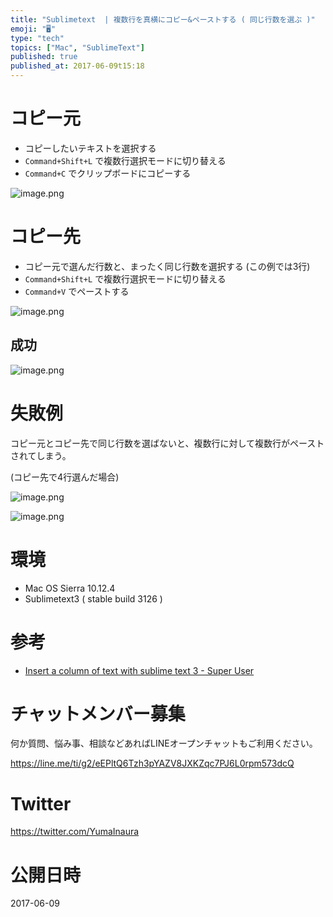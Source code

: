 ```yaml
---
title: "Sublimetext  | 複数行を真横にコピー&ペーストする ( 同じ行数を選ぶ )"
emoji: "🖥"
type: "tech"
topics: ["Mac", "SublimeText"]
published: true
published_at: 2017-06-09t15:18
---
```


# コピー元

- コピーしたいテキストを選択する
- `Command+Shift+L` で複数行選択モードに切り替える
- `Command+C` でクリップボードにコピーする

![image.png](https://qiita-image-store.s3.amazonaws.com/0/89618/6e3bb04e-fca3-2634-1b48-4ccbac97e8c5.png)

# コピー先

- コピー元で選んだ行数と、まったく同じ行数を選択する (この例では3行)
- `Command+Shift+L` で複数行選択モードに切り替える
- `Command+V` でペーストする

![image.png](https://qiita-image-store.s3.amazonaws.com/0/89618/adec8f57-4473-57e1-9ab3-73613addf97e.png)

## 成功

![image.png](https://qiita-image-store.s3.amazonaws.com/0/89618/9ee39434-4e00-2362-782d-7321cdc4247b.png)

# 失敗例

コピー元とコピー先で同じ行数を選ばないと、複数行に対して複数行がペーストされてしまう。

(コピー先で4行選んだ場合)

![image.png](https://qiita-image-store.s3.amazonaws.com/0/89618/a3a394a0-dc5d-2656-c181-eee64793a824.png)

![image.png](https://qiita-image-store.s3.amazonaws.com/0/89618/edf58ff1-8dd9-8598-771d-c6bdde1bfd94.png)

# 環境

- Mac OS Sierra 10.12.4
- Sublimetext3 ( stable build 3126 )

# 参考

- [Insert a column of text with sublime text 3 - Super User](https://superuser.com/questions/702065/insert-a-column-of-text-with-sublime-text-3)








<!-- Update From Qiita API -->

# チャットメンバー募集


何か質問、悩み事、相談などあればLINEオープンチャットもご利用ください。

https://line.me/ti/g2/eEPltQ6Tzh3pYAZV8JXKZqc7PJ6L0rpm573dcQ





# Twitter


https://twitter.com/YumaInaura


<!-- Update From Qiita API -->



# 公開日時

2017-06-09
